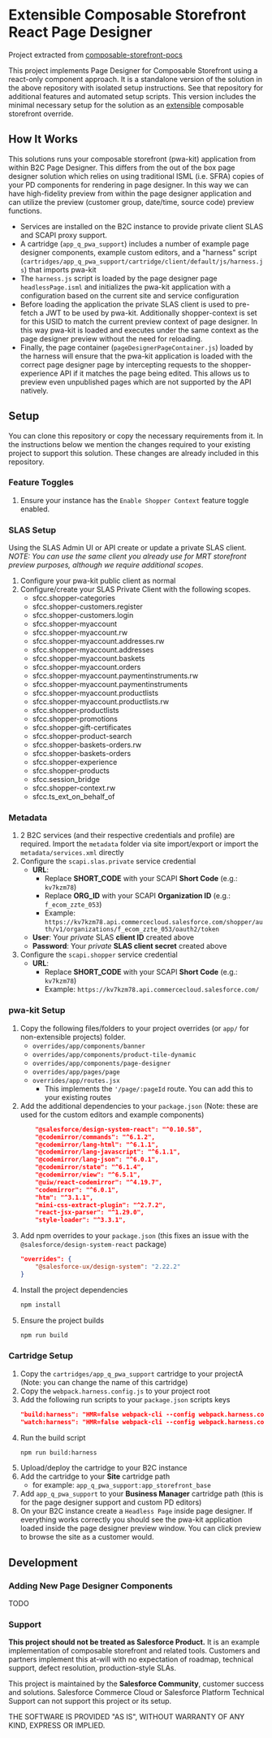 # Extensible Composable Storefront React Page Designer

Project extracted from [composable-storefront-pocs](https://github.com/SalesforceCommerceCloud/composable-storefront-pocs)

This project implements Page Designer for Composable Storefront using a react-only component approach. It is a standalone
version of the solution in the above repository with isolated setup instructions. 
See that repository for additional features and automated setup scripts. This version includes the minimal necessary setup for the solution as
an [extensible](https://developer.salesforce.com/docs/commerce/pwa-kit-managed-runtime/guide/template-extensibility.html) composable storefront override.

## How It Works

This solutions runs your composable storefront (pwa-kit) application from within B2C Page Designer. This differs
from the out of the box page designer solution which relies on using traditional ISML (i.e. SFRA) copies of your PD components
for rendering in page designer. In this way we can have high-fidelity preview from within the page designer application and can
utilize the preview (customer group, date/time, source code) preview functions.

- Services are installed on the B2C instance to provide private client SLAS and SCAPI proxy support.
- A cartridge (`app_q_pwa_support`) includes a number of example page designer components, example custom editors, and a
  "harness" script (`cartridges/app_q_pwa_support/cartridge/client/default/js/harness.js`) that imports pwa-kit
- The `harness.js` script is loaded by the page designer page `headlessPage.isml` and initializes the pwa-kit application
  with a configuration based on the current site and service configuration
- Before loading the application the private SLAS client is used to pre-fetch a JWT to be used by pwa-kit. Additionally
  shopper-context is set for this USID to match the current preview context of page designer. In this way pwa-kit is
  loaded and executes under the same context as the page designer preview without the need for reloading.
- Finally, the page container (`pageDesignerPageContainer.js`) loaded by the harness will ensure that the pwa-kit application
  is loaded with the correct page designer page by intercepting requests to the shopper-experience API if it matches the page
  being edited. This allows us to preview even unpublished pages which are not supported by the API natively.

## Setup

You can clone this repository or copy the necessary requirements from it. In the instructions below
we mention the changes required to your existing project to support this solution. These changes are already
included in this repository.

### Feature Toggles

1. Ensure your instance has the `Enable Shopper Context` feature toggle enabled.

### SLAS Setup

Using the SLAS Admin UI or API create or update a private SLAS client. *NOTE: You can use the same client you already use for
MRT storefront preview purposes, although we require additional scopes*.

1. Configure your pwa-kit public client as normal
1. Configure/create your SLAS Private Client with the following scopes.
    - sfcc.shopper-categories
    - sfcc.shopper-customers.register
    - sfcc.shopper-customers.login
    - sfcc.shopper-myaccount
    - sfcc.shopper-myaccount.rw
    - sfcc.shopper-myaccount.addresses.rw
    - sfcc.shopper-myaccount.addresses
    - sfcc.shopper-myaccount.baskets
    - sfcc.shopper-myaccount.orders
    - sfcc.shopper-myaccount.paymentinstruments.rw
    - sfcc.shopper-myaccount.paymentinstruments
    - sfcc.shopper-myaccount.productlists
    - sfcc.shopper-myaccount.productlists.rw
    - sfcc.shopper-productlists
    - sfcc.shopper-promotions
    - sfcc.shopper-gift-certificates
    - sfcc.shopper-product-search
    - sfcc.shopper-baskets-orders.rw
    - sfcc.shopper-baskets-orders
    - sfcc.shopper-experience
    - sfcc.shopper-products
    - sfcc.session_bridge
    - sfcc.shopper-context.rw
    - sfcc.ts_ext_on_behalf_of

### Metadata

1. 2 B2C services (and their respective credentials and profile) are required. Import the `metadata` folder via site import/export or import the `metadata/services.xml` directly
1. Configure the `scapi.slas.private` service credential
    - **URL**:
        - Replace **SHORT_CODE** with your SCAPI **Short Code** (e.g.: `kv7kzm78`)
        - Replace **ORG_ID** with your SCAPI **Organization ID** (e.g.: `f_ecom_zzte_053`)
        - Example: `https://kv7kzm78.api.commercecloud.salesforce.com/shopper/auth/v1/organizations/f_ecom_zzte_053/oauth2/token`
    - **User**: Your _private_ SLAS **client ID** created above
    - **Password**: Your _private_ **SLAS client secret** created above
1. Configure the `scapi.shopper` service credential
    - **URL**:
        - Replace **SHORT_CODE** with your SCAPI **Short Code** (e.g.: `kv7kzm78`)
        - Example: `https://kv7kzm78.api.commercecloud.salesforce.com/`

### pwa-kit Setup

1. Copy the following files/folders to your project overrides (or `app/` for non-extensible projects) folder.
   - `overrides/app/components/banner`
   - `overrides/app/components/product-tile-dynamic`
   - `overrides/app/components/page-designer`
   - `overrides/app/pages/page`
   - `overrides/app/routes.jsx`
     - This implements the `'/page/:pageId` route. You can add this to your existing routes
1. Add the additional dependencies to your `package.json` (Note: these are used for the custom editors and example components)
    ```json
        "@salesforce/design-system-react": "^0.10.58",
        "@codemirror/commands": "^6.1.2",
        "@codemirror/lang-html": "^6.1.1",
        "@codemirror/lang-javascript": "^6.1.1",
        "@codemirror/lang-json": "^6.0.1",
        "@codemirror/state": "^6.1.4",
        "@codemirror/view": "^6.5.1",
        "@uiw/react-codemirror": "^4.19.7",
        "codemirror": "^6.0.1",
        "htm": "^3.1.1",
        "mini-css-extract-plugin": "^2.7.2",
        "react-jsx-parser": "^1.29.0",
        "style-loader": "^3.3.1",
    ```
1. Add npm overrides to your `package.json` (this fixes an issue with the `@salesforce/design-system-react` package)
    ```json
    "overrides": {
        "@salesforce-ux/design-system": "2.22.2"
    }
    ```
1. Install the project dependencies
   ```bash
   npm install
   ```
1. Ensure the project builds
   ```bash
   npm run build
   ```

### Cartridge Setup

1. Copy the `cartridges/app_q_pwa_support` cartridge to your projectA (Note: you can change the name of this cartridge)
2. Copy the `webpack.harness.config.js` to your project root
3. Add the following run scripts to your `package.json` scripts keys
    ```json
    "build:harness": "HMR=false webpack-cli --config webpack.harness.config.js",
    "watch:harness": "HMR=false webpack-cli --config webpack.harness.config.js --watch"
    ```
4. Run the build script
    ```bash
    npm run build:harness
    ```
5. Upload/deploy the cartridge to your B2C instance
6. Add the cartridge to your **Site** cartridge path
    - for example: `app_q_pwa_support:app_storefront_base`
7. Add `app_q_pwa_support` to your **Business Manager** cartridge path (this is for the page designer support and custom PD editors)
8. On your B2C instance create a `Headless Page` inside page designer. If everything works correctly you should see the pwa-kit application
   loaded inside the page designer preview window. You can click preview to browse the site as a customer would.

## Development

### Adding New Page Designer Components

TODO

### Support

**This project should not be treated as Salesforce Product.** It is an example implementation of composable storefront and
related tools. Customers and partners implement this at-will with no expectation of roadmap, technical support,
defect resolution, production-style SLAs.

This project is maintained by the **Salesforce Community**, customer success and solutions. Salesforce Commerce Cloud or Salesforce Platform Technical
Support can not support this project or its setup.

THE SOFTWARE IS PROVIDED "AS IS", WITHOUT WARRANTY OF ANY KIND, EXPRESS OR IMPLIED.

